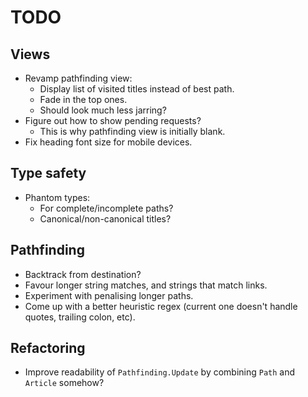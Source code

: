 # TODO

## Views
* Revamp pathfinding view:
    * Display list of visited titles instead of best path.
    * Fade in the top ones.
    * Should look much less jarring?
* Figure out how to show pending requests?
    * This is why pathfinding view is initially blank.
* Fix heading font size for mobile devices.

## Type safety
* Phantom types:
    * For complete/incomplete paths?
    * Canonical/non-canonical titles?

## Pathfinding
* Backtrack from destination?
* Favour longer string matches, and strings that match links.
* Experiment with penalising longer paths.
* Come up with a better heuristic regex (current one doesn't handle quotes, trailing colon, etc).

## Refactoring
* Improve readability of `Pathfinding.Update` by combining `Path` and `Article` somehow?